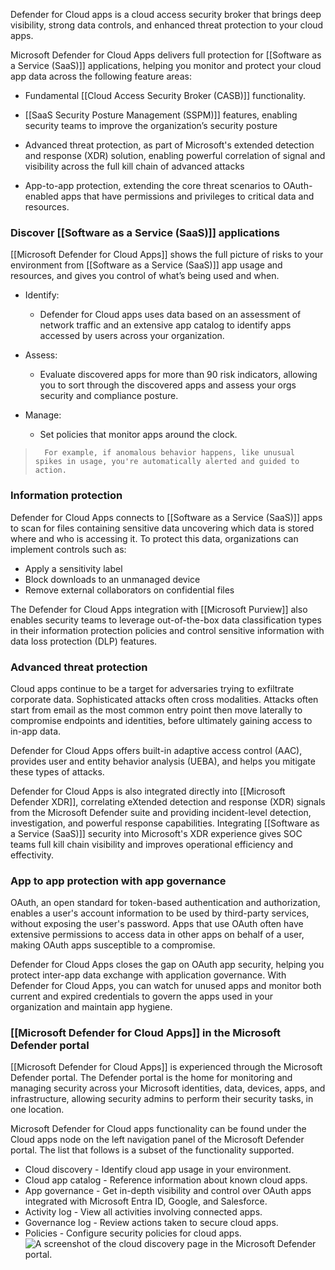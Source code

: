Defender for Cloud apps is a cloud access security broker that brings deep visibility, strong data controls, and enhanced threat protection to your cloud apps.

Microsoft Defender for Cloud Apps delivers full protection for [[Software as a Service (SaaS)]] applications, helping you monitor and protect your cloud app data across the following feature areas:

- Fundamental [[Cloud Access Security Broker (CASB)]] functionality. 
    
- [[SaaS Security Posture Management (SSPM)]] features, enabling security teams to improve the organization’s security posture
    
- Advanced threat protection, as part of Microsoft's extended detection and response (XDR) solution, enabling powerful correlation of signal and visibility across the full kill chain of advanced attacks
    
- App-to-app protection, extending the core threat scenarios to OAuth-enabled apps that have permissions and privileges to critical data and resources.
### Discover [[Software as a Service (SaaS)]] applications
[[Microsoft Defender for Cloud Apps]] shows the full picture of risks to your environment from [[Software as a Service (SaaS)]] app usage and resources, and gives you control of what’s being used and when.

- Identify: 
	- Defender for Cloud apps uses data based on an assessment of network traffic and an extensive app catalog to identify apps accessed by users across your organization.
    
- Assess: 
	- Evaluate discovered apps for more than 90 risk indicators, allowing you to sort through the discovered apps and assess your orgs security and compliance posture.
    
- Manage: 
	- Set policies that monitor apps around the clock. 
>		For example, if anomalous behavior happens, like unusual spikes in usage, you're automatically alerted and guided to action.
### Information protection
Defender for Cloud Apps connects to [[Software as a Service (SaaS)]] apps to scan for files containing sensitive data uncovering which data is stored where and who is accessing it. To protect this data, organizations can implement controls such as:

- Apply a sensitivity label
- Block downloads to an unmanaged device
- Remove external collaborators on confidential files

The Defender for Cloud Apps integration with [[Microsoft Purview]] also enables security teams to leverage out-of-the-box data classification types in their information protection policies and control sensitive information with data loss protection (DLP) features.
### Advanced threat protection
Cloud apps continue to be a target for adversaries trying to exfiltrate corporate data. Sophisticated attacks often cross modalities. Attacks often start from email as the most common entry point then move laterally to compromise endpoints and identities, before ultimately gaining access to in-app data.

Defender for Cloud Apps offers built-in adaptive access control (AAC), provides user and entity behavior analysis (UEBA), and helps you mitigate these types of attacks.

Defender for Cloud Apps is also integrated directly into [[Microsoft Defender XDR]], correlating eXtended detection and response (XDR) signals from the Microsoft Defender suite and providing incident-level detection, investigation, and powerful response capabilities. Integrating [[Software as a Service (SaaS)]] security into Microsoft's XDR experience gives SOC teams full kill chain visibility and improves operational efficiency and effectivity.
### App to app protection with app governance
OAuth, an open standard for token-based authentication and authorization, enables a user's account information to be used by third-party services, without exposing the user's password. Apps that use OAuth often have extensive permissions to access data in other apps on behalf of a user, making OAuth apps susceptible to a compromise.

Defender for Cloud Apps closes the gap on OAuth app security, helping you protect inter-app data exchange with application governance. With Defender for Cloud Apps, you can watch for unused apps and monitor both current and expired credentials to govern the apps used in your organization and maintain app hygiene.
### [[Microsoft Defender for Cloud Apps]] in the Microsoft Defender portal
[[Microsoft Defender for Cloud Apps]] is experienced through the Microsoft Defender portal. The Defender portal is the home for monitoring and managing security across your Microsoft identities, data, devices, apps, and infrastructure, allowing security admins to perform their security tasks, in one location.

Microsoft Defender for Cloud apps functionality can be found under the Cloud apps node on the left navigation panel of the Microsoft Defender portal. The list that follows is a subset of the functionality supported.

- Cloud discovery - Identify cloud app usage in your environment.
- Cloud app catalog - Reference information about known cloud apps.
- App governance - Get in-depth visibility and control over OAuth apps integrated with Microsoft Entra ID, Google, and Salesforce.
- Activity log - View all activities involving connected apps.
- Governance log - Review actions taken to secure cloud apps.
- Policies - Configure security policies for cloud apps.![A screenshot of the cloud discovery page in the Microsoft Defender portal.](https://learn.microsoft.com/en-us/training/wwl-sci/describe-threat-protection-with-microsoft-365-defender/media/cloud-discovery.png)